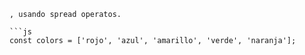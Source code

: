 
```Dado el siguiente array. Crear una copia de él eliminando la posición 2 pero sin editar el array inicial. De nuevo
, usando spread operatos.

```js
const colors = ['rojo', 'azul', 'amarillo', 'verde', 'naranja']; 
